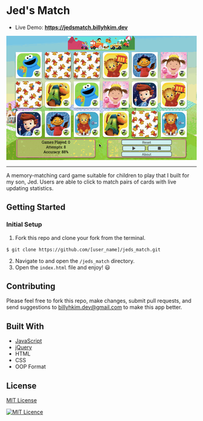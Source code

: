# Jed's Match
* Live Demo: __https://jedsmatch.billyhkim.dev__

![](jeds_match.gif)
<hr/>
A memory-matching card game suitable for children to play that I built for my son, Jed. Users are able to click to match pairs of cards with live updating statistics.

## Getting Started
### Initial Setup
1. Fork this repo and clone your fork from the terminal.
```
$ git clone https://github.com/[user_name]/jeds_match.git
```
2. Navigate to and open the ```/jeds_match``` directory.
3. Open the ```index.html``` file and enjoy! 😃

## Contributing
Please feel free to fork this repo, make changes, submit pull requests, and send suggestions to billyhkim.dev@gmail.com to make this app better.

## Built With
* [JavaScript](https://www.ecma-international.org/publications/standards/Ecma-262.htm)
* [jQuery](https://jquery.com/)
* HTML
* CSS
* OOP Format

## License
[MIT License](https://opensource.org/licenses/mit-license.php)

[![MIT Licence](https://badges.frapsoft.com/os/mit/mit.svg?v=103)](https://opensource.org/licenses/mit-license.php)